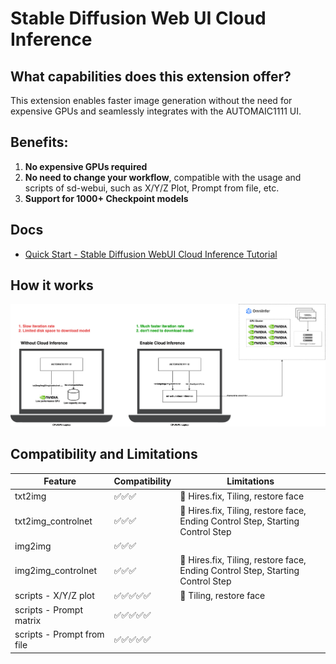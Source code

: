# Stable Diffusion Web UI Cloud Inference

## What capabilities does this extension offer?

This extension enables faster image generation without the need for expensive GPUs and seamlessly integrates with the AUTOMAIC1111 UI.

## Benefits:
1. **No expensive GPUs required**
2. **No need to change your workflow**, compatible with the usage and scripts of sd-webui, such as X/Y/Z Plot, Prompt from file, etc.
3. **Support for 1000+ Checkpoint models**


## Docs

* [Quick Start - Stable Diffusion WebUI Cloud Inference Tutorial](https://github.com/omniinfer/sd-webui-cloud-inference/wiki/Stable-Diffusion-WebUI-Cloud-Inference-Tutorial)

## How it works

![how it works](./docs/how-it-works.png)

## Compatibility and Limitations

| Feature                    | Compatibility | Limitations                                                                   |
| -------------------------- | ------------- | ----------------------------------------------------------------------------- |
| txt2img                    | ✅✅✅           | 🚫 Hires.fix, Tiling, restore face                                             |
| txt2img_controlnet         | ✅✅✅           | 🚫 Hires.fix, Tiling, restore face, Ending Control Step, Starting Control Step |
| img2img                    | ✅✅✅           |                                                                               |
| img2img_controlnet         | ✅✅✅           | 🚫 Hires.fix, Tiling, restore face, Ending Control Step, Starting Control Step |
| scripts - X/Y/Z plot       | ✅✅✅✅✅         | 🚫 Tiling, restore face                                                        |
| scripts - Prompt matrix    | ✅✅✅✅✅         |                                                                               |
| scripts - Prompt from file | ✅✅✅✅✅         |                                                                               |
